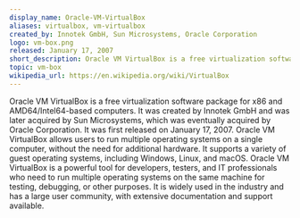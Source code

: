 ```yaml
---
display_name: Oracle-VM-VirtualBox
aliases: virtualbox, vm-virtualbox
created_by: Innotek GmbH, Sun Microsystems, Oracle Corporation
logo: vm-box.png
released: January 17, 2007 
short_description: Oracle VM VirtualBox is a free virtualization software package for x86 and AMD64/Intel64-based computers.
topic: vm-box
wikipedia_url: https://en.wikipedia.org/wiki/VirtualBox
---
```

Oracle VM VirtualBox is a free virtualization software package for x86 and AMD64/Intel64-based computers. It was created by Innotek GmbH and was later acquired by Sun Microsystems, which was eventually acquired by Oracle Corporation. It was first released on January 17, 2007. Oracle VM VirtualBox allows users to run multiple operating systems on a single computer, without the need for additional hardware. It supports a variety of guest operating systems, including Windows, Linux, and macOS. Oracle VM VirtualBox is a powerful tool for developers, testers, and IT professionals who need to run multiple operating systems on the same machine for testing, debugging, or other purposes. It is widely used in the industry and has a large user community, with extensive documentation and support available.